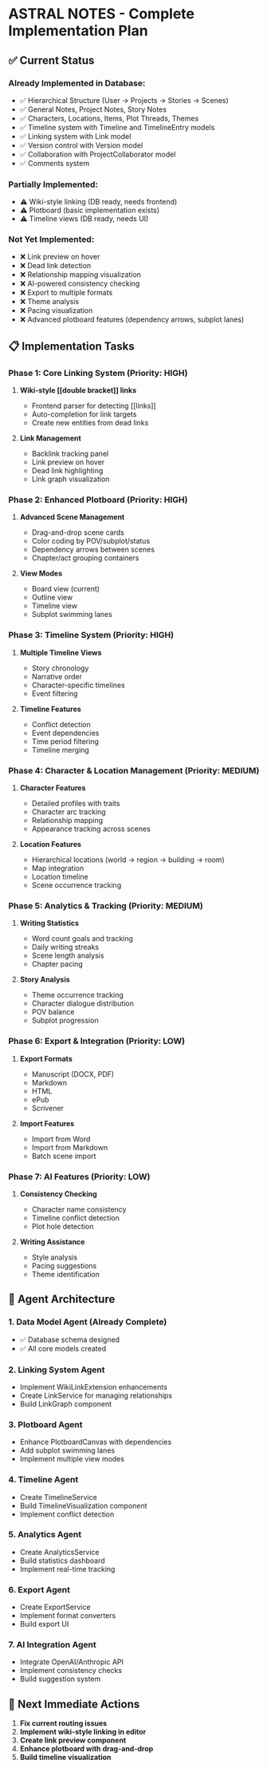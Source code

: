 # ASTRAL NOTES - Complete Implementation Plan

## ✅ Current Status

### Already Implemented in Database:
- ✅ Hierarchical Structure (User → Projects → Stories → Scenes)
- ✅ General Notes, Project Notes, Story Notes
- ✅ Characters, Locations, Items, Plot Threads, Themes
- ✅ Timeline system with Timeline and TimelineEntry models
- ✅ Linking system with Link model
- ✅ Version control with Version model
- ✅ Collaboration with ProjectCollaborator model
- ✅ Comments system

### Partially Implemented:
- ⚠️ Wiki-style linking (DB ready, needs frontend)
- ⚠️ Plotboard (basic implementation exists)
- ⚠️ Timeline views (DB ready, needs UI)

### Not Yet Implemented:
- ❌ Link preview on hover
- ❌ Dead link detection
- ❌ Relationship mapping visualization
- ❌ AI-powered consistency checking
- ❌ Export to multiple formats
- ❌ Theme analysis
- ❌ Pacing visualization
- ❌ Advanced plotboard features (dependency arrows, subplot lanes)

## 📋 Implementation Tasks

### Phase 1: Core Linking System (Priority: HIGH)
1. **Wiki-style [[double bracket]] links**
   - Frontend parser for detecting [[links]]
   - Auto-completion for link targets
   - Create new entities from dead links
   
2. **Link Management**
   - Backlink tracking panel
   - Link preview on hover
   - Dead link highlighting
   - Link graph visualization

### Phase 2: Enhanced Plotboard (Priority: HIGH)
1. **Advanced Scene Management**
   - Drag-and-drop scene cards
   - Color coding by POV/subplot/status
   - Dependency arrows between scenes
   - Chapter/act grouping containers

2. **View Modes**
   - Board view (current)
   - Outline view
   - Timeline view
   - Subplot swimming lanes

### Phase 3: Timeline System (Priority: HIGH)
1. **Multiple Timeline Views**
   - Story chronology
   - Narrative order
   - Character-specific timelines
   - Event filtering

2. **Timeline Features**
   - Conflict detection
   - Event dependencies
   - Time period filtering
   - Timeline merging

### Phase 4: Character & Location Management (Priority: MEDIUM)
1. **Character Features**
   - Detailed profiles with traits
   - Character arc tracking
   - Relationship mapping
   - Appearance tracking across scenes

2. **Location Features**
   - Hierarchical locations (world → region → building → room)
   - Map integration
   - Location timeline
   - Scene occurrence tracking

### Phase 5: Analytics & Tracking (Priority: MEDIUM)
1. **Writing Statistics**
   - Word count goals and tracking
   - Daily writing streaks
   - Scene length analysis
   - Chapter pacing

2. **Story Analysis**
   - Theme occurrence tracking
   - Character dialogue distribution
   - POV balance
   - Subplot progression

### Phase 6: Export & Integration (Priority: LOW)
1. **Export Formats**
   - Manuscript (DOCX, PDF)
   - Markdown
   - HTML
   - ePub
   - Scrivener

2. **Import Features**
   - Import from Word
   - Import from Markdown
   - Batch scene import

### Phase 7: AI Features (Priority: LOW)
1. **Consistency Checking**
   - Character name consistency
   - Timeline conflict detection
   - Plot hole detection

2. **Writing Assistance**
   - Style analysis
   - Pacing suggestions
   - Theme identification

## 🤖 Agent Architecture

### 1. **Data Model Agent** (Already Complete)
- ✅ Database schema designed
- ✅ All core models created

### 2. **Linking System Agent**
- Implement WikiLinkExtension enhancements
- Create LinkService for managing relationships
- Build LinkGraph component

### 3. **Plotboard Agent**
- Enhance PlotboardCanvas with dependencies
- Add subplot swimming lanes
- Implement multiple view modes

### 4. **Timeline Agent**
- Create TimelineService
- Build TimelineVisualization component
- Implement conflict detection

### 5. **Analytics Agent**
- Create AnalyticsService
- Build statistics dashboard
- Implement real-time tracking

### 6. **Export Agent**
- Create ExportService
- Implement format converters
- Build export UI

### 7. **AI Integration Agent**
- Integrate OpenAI/Anthropic API
- Implement consistency checks
- Build suggestion system

## 🚀 Next Immediate Actions

1. **Fix current routing issues**
2. **Implement wiki-style linking in editor**
3. **Create link preview component**
4. **Enhance plotboard with drag-and-drop**
5. **Build timeline visualization**